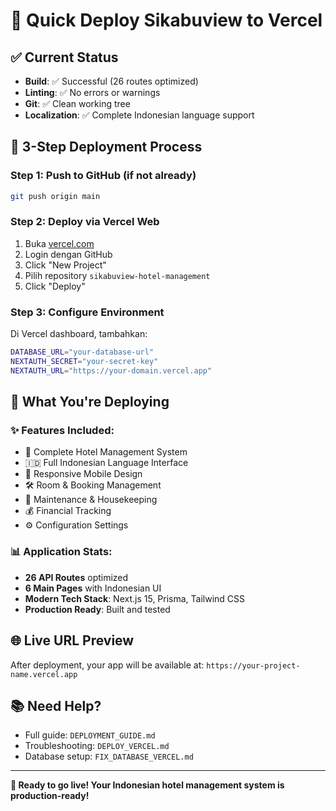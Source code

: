 # 🚀 Quick Deploy Sikabuview to Vercel

## ✅ Current Status
- **Build**: ✅ Successful (26 routes optimized)
- **Linting**: ✅ No errors or warnings
- **Git**: ✅ Clean working tree
- **Localization**: ✅ Complete Indonesian language support

## 🎯 3-Step Deployment Process

### Step 1: Push to GitHub (if not already)
```bash
git push origin main
```

### Step 2: Deploy via Vercel Web
1. Buka [vercel.com](https://vercel.com)
2. Login dengan GitHub
3. Click "New Project"
4. Pilih repository `sikabuview-hotel-management`
5. Click "Deploy"

### Step 3: Configure Environment
Di Vercel dashboard, tambahkan:
```bash
DATABASE_URL="your-database-url"
NEXTAUTH_SECRET="your-secret-key"
NEXTAUTH_URL="https://your-domain.vercel.app"
```

## 🏨 What You're Deploying

### ✨ Features Included:
- 🏨 Complete Hotel Management System
- 🇮🇩 Full Indonesian Language Interface
- 📱 Responsive Mobile Design
- 🛠️ Room & Booking Management
- 🔧 Maintenance & Housekeeping
- 💰 Financial Tracking
- ⚙️ Configuration Settings

### 📊 Application Stats:
- **26 API Routes** optimized
- **6 Main Pages** with Indonesian UI
- **Modern Tech Stack**: Next.js 15, Prisma, Tailwind CSS
- **Production Ready**: Built and tested

## 🌐 Live URL Preview
After deployment, your app will be available at:
`https://your-project-name.vercel.app`

## 📚 Need Help?
- Full guide: `DEPLOYMENT_GUIDE.md`
- Troubleshooting: `DEPLOY_VERCEL.md`
- Database setup: `FIX_DATABASE_VERCEL.md`

---

**🎉 Ready to go live! Your Indonesian hotel management system is production-ready!**